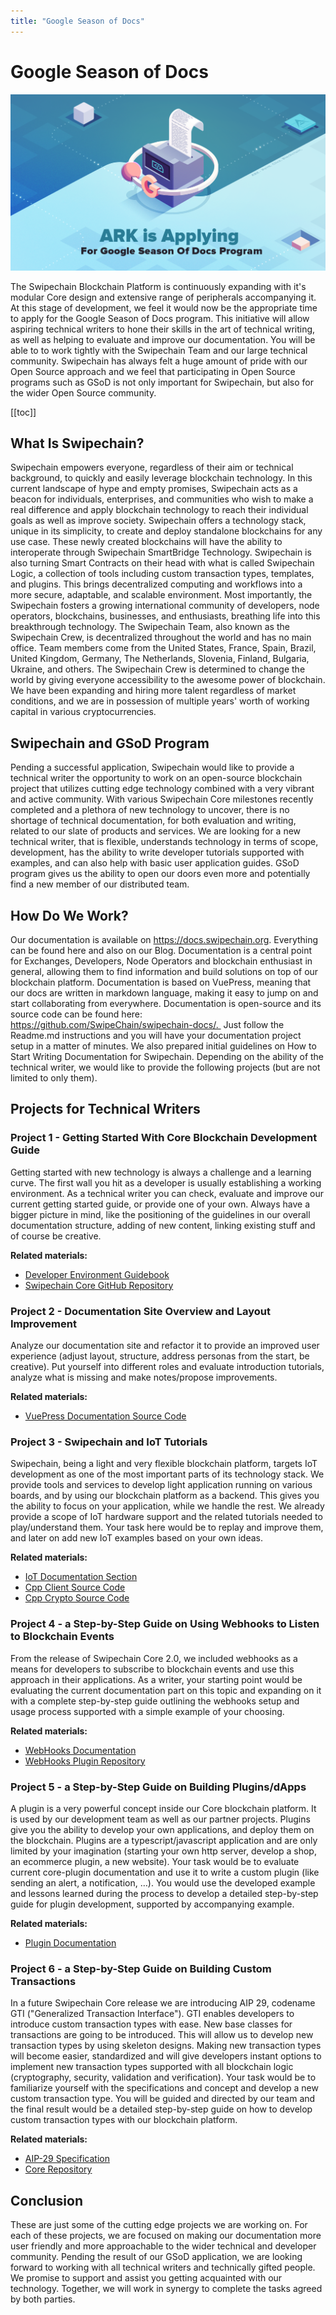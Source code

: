 ```yaml
---
title: "Google Season of Docs"
---
```


# Google Season of Docs

![gsod](./assets/gsod-banner.png)

The Swipechain Blockchain Platform is continuously expanding with it's modular Core design and extensive range of peripherals accompanying it. At this stage of development, we feel it would now be the appropriate time to apply for the Google Season of Docs program.
This initiative will allow aspiring technical writers to hone their skills in the art of technical writing, as well as helping to evaluate and improve our documentation. You will be able to to work tightly with the Swipechain Team and our large technical community. Swipechain has always felt a huge amount of pride with our Open Source approach and we feel that participating in Open Source programs such as GSoD is not only important for Swipechain, but also for the wider Open Source community.

[[toc]]

## What Is Swipechain?

Swipechain empowers everyone, regardless of their aim or technical background, to quickly and easily leverage blockchain technology. In this current landscape of hype and empty promises, Swipechain acts as a beacon for individuals, enterprises, and communities who wish to make a real difference and apply blockchain technology to reach their individual goals as well as improve society. Swipechain offers a technology stack, unique in its simplicity, to create and deploy standalone blockchains for any use case. These newly created blockchains will have the ability to interoperate through Swipechain SmartBridge Technology. Swipechain is also turning Smart Contracts on their head with what is called Swipechain Logic, a collection of tools including custom transaction types, templates, and plugins. This brings decentralized computing and workflows into a more secure, adaptable, and scalable environment. Most importantly, the Swipechain fosters a growing international community of developers, node operators, blockchains, businesses, and enthusiasts, breathing life into this breakthrough technology.
The Swipechain Team, also known as the Swipechain Crew, is decentralized throughout the world and has no main office. Team members come from the United States, France, Spain, Brazil, United Kingdom, Germany, The Netherlands, Slovenia, Finland, Bulgaria, Ukraine, and others. The Swipechain Crew is determined to change the world by giving everyone accessibility to the awesome power of blockchain. We have been expanding and hiring more talent regardless of market conditions, and we are in possession of multiple years' worth of working capital in various cryptocurrencies.

## Swipechain and GSoD Program

Pending a successful application, Swipechain would like to provide a technical writer the opportunity to work on an open-source blockchain project that utilizes cutting edge technology combined with a very vibrant and active community. With various Swipechain Core milestones recently completed and a plethora of new technology to uncover, there is no shortage of technical documentation, for both evaluation and writing, related to our slate of products and services.
We are looking for a new technical writer, that is flexible, understands technology in terms of scope, development, has the ability to write developer tutorials supported with examples, and can also help with basic user application guides. GSoD program gives us the ability to open our doors even more and potentially find a new member of our distributed team.

## How Do We Work?

Our documentation is available on https://docs.swipechain.org. Everything can be found here and also on our Blog. Documentation is a central point for Exchanges, Developers, Node Operators and blockchain enthusiast in general, allowing them to find information and build solutions on top of our blockchain platform. Documentation is based on VuePress, meaning that our docs are written in markdown language, making it easy to jump on and start collaborating from everywhere.
Documentation is open-source and its source code can be found here:  https://github.com/SwipeChain/swipechain-docs/. 
Just follow the Readme.md instructions and you will have your documentation project setup in a matter of minutes. We also prepared initial guidelines on How to Start Writing Documentation for Swipechain.
Depending on the ability of the technical writer, we would like to provide the following projects (but are not limited to only them).

## Projects for Technical Writers

### Project 1 - Getting Started With Core Blockchain Development Guide

Getting started with new technology is always a challenge and a learning curve. The first wall you hit as a developer is usually establishing a working environment. As a technical writer you can check, evaluate and improve our current getting started guide, or provide one of your own. Always have a bigger picture in mind, like the positioning of the guidelines in our overall documentation structure, adding of new content, linking existing stuff and of course be creative.

**Related materials:**

- [Developer Environment Guidebook](https://docs.swipechain.org/guidebook/developer/setup-dev-environment.html)
- [Swipechain Core GitHub Repository]( https://github.com/SwipeChain/swipechain-core)

### Project 2 - Documentation Site Overview and Layout Improvement

Analyze our documentation site and refactor it to provide an improved user experience (adjust layout, structure, address personas from the start, be creative). Put yourself into different roles and evaluate introduction tutorials, analyze what is missing and make notes/propose improvements.

**Related materials:**

- [VuePress Documentation Source Code]( https://github.com/SwipeChain/swipechain-docs/)

### Project 3 - Swipechain and IoT Tutorials

Swipechain, being a light and very flexible blockchain platform, targets IoT development as one of the most important parts of its technology stack. We provide tools and services to develop light application running on various boards, and by using our blockchain platform as a backend. This gives you the ability to focus on your application, while we handle the rest. We already provide a scope of IoT hardware support and the related tutorials needed to play/understand them. Your task here would be to replay and improve them, and later on add new IoT examples based on your own ideas.

**Related materials:**

- [IoT Documentation Section](https://docs.swipechain.org/iot/)
- [Cpp Client Source Code](https://github.com/SwipeChain/cpp-client)
- [Cpp Crypto Source Code](https://github.com/SwipeChain/cpp-crypto)

### Project 4 - a Step-by-Step Guide on Using Webhooks to Listen to Blockchain Events

From the release of Swipechain Core 2.0, we included webhooks as a means for developers to subscribe to blockchain events and use this approach in their applications. As a writer, your starting point would be evaluating the current documentation part on this topic and expanding on it with a complete step-by-step guide outlining the webhooks setup and usage process supported with a simple example of your choosing.

**Related materials:**

- [WebHooks Documentation](https://docs.swipechain.org/guidebook/core/webhooks.html)
- [WebHooks Plugin Repository]( https://github.com/SwipeChain/swipechain-core/tree/develop/packages/core-webhooks)

### Project 5 - a Step-by-Step Guide on Building Plugins/dApps

A plugin is a very powerful concept inside our Core blockchain platform. It is used by our development team as well as our partner projects. Plugins give you the ability to develop your own applications, and deploy them on the blockchain. Plugins are a typescript/javascript application and are only limited by your imagination (starting your own http server, develop a shop, an ecommerce plugin, a new website). Your task would be to evaluate current core-plugin documentation and use it to write a custom plugin (like sending an alert, a notification, …). You would use the developed example and lessons learned during the process to develop a detailed step-by-step guide for plugin development, supported by accompanying example.

**Related materials:**

- [Plugin Documentation](https://docs.swipechain.org/guidebook/core/plugins/)

### Project 6 - a Step-by-Step Guide on Building Custom Transactions

In a future Swipechain Core release we are introducing AIP 29, codename GTI ("Generalized Transaction Interface"). GTI enables developers to introduce custom transaction types with ease. New base classes for transactions are going to be introduced. This will allow us to develop new transaction types by using skeleton designs. Making new transaction types will become easier, standardized and will give developers instant options to implement new transaction types supported with all blockchain logic (cryptography, security, validation and verification). Your task would be to familiarize yourself with the specifications and concept and develop a new custom transaction type. You will be guided and directed by our team and the final result would be a detailed step-by-step guide on how to develop custom transaction types with our blockchain platform.

**Related materials:**

- [AIP-29 Specification]( https://github.com/SwipeChain/swipechain-AIPs/blob/master/AIPS/aip-29.md)
- [Core Repository]( https://github.com/SwipeChain/swipechain-core/)

## Conclusion

These are just some of the cutting edge projects we are working on. For each of these projects, we are focused on making our documentation more user friendly and more approachable to the wider technical and developer community. Pending the result of our GSoD application, we are looking forward to working with all technical writers and technically gifted people. We promise to support and assist you getting acquainted with our technology. Together, we will work in synergy to complete the tasks agreed by both parties.
